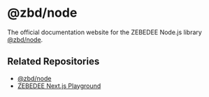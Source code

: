 # @zbd/node

The official documentation website for the ZEBEDEE Node.js library [@zbd/node](https://github.com/zebedeeio/zbd-node).

## Related Repositories

- [@zbd/node](https://github.com/zebedeeio/zbd-node)
- [ZEBEDEE Next.js Playground](https://github.com/zebedeeio/nextjs-zebedee-starter)

